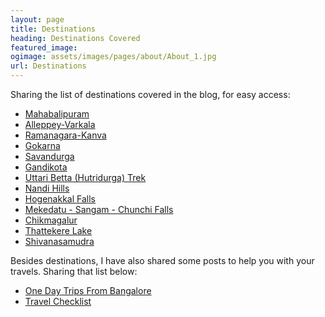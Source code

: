 ```yaml
---
layout: page
title: Destinations
heading: Destinations Covered
featured_image: 
ogimage: assets/images/pages/about/About_1.jpg
url: Destinations
---
```


Sharing the list of destinations covered in the blog, for easy access:

- <a href="https://onetriptoanother.com/Mahabalipuram">Mahabalipuram</a>
- <a href="http://onetriptoanother.com/Alleppey-Varkala">Alleppey-Varkala</a>
- <a href="http://onetriptoanother.com/Ramanagara-Kanva">Ramanagara-Kanva</a>
- <a href="http://onetriptoanother.com/Gokarna">Gokarna</a>
- <a href="https://onetriptoanother.com/Savandurga">Savandurga</a>
- <a href="https://onetriptoanother.com/Gandikota">Gandikota</a>
- <a href="https://onetriptoanother.com/Uttari-Betta-Trek">Uttari Betta (Hutridurga) Trek</a>
- <a href="https://onetriptoanother.com/Nandi-Hills">Nandi Hills</a>
- <a href="https://onetriptoanother.com/Hogenakkal-Falls">Hogenakkal Falls</a>
- <a href="https://onetriptoanother.com/Mekedatu-Sangama-Chunchi-Falls">Mekedatu - Sangam - Chunchi Falls</a>
- <a href="https://onetriptoanother.com/Chikmagalur">Chikmagalur</a>
- <a href="https://onetriptoanother.com/Thattekere-Lake">Thattekere Lake</a>
- <a href="https://onetriptoanother.com/Shivanasamudra">Shivanasamudra</a>

Besides destinations, I have also shared some posts to help you with your travels. Sharing that list below:

- <a href="https://onetriptoanother.com/One-Day-Trips-From-Bangalore">One Day Trips From Bangalore</a>
- <a href="https://onetriptoanother.com/Travel-Checklist">Travel Checklist</a>
